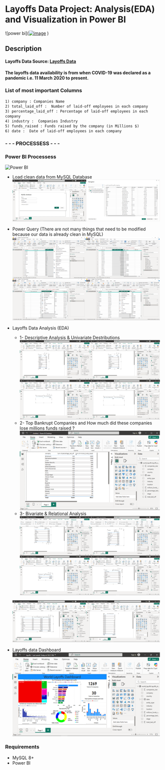 # Layoffs Data Project: Analysis(EDA) and Visualization in Power BI

![power bi]([<img width="612" height="800" alt="image" src="https://github.com/user-attachments/assets/b70240f9-9de4-4ea0-a8fe-f5a303c98a41" />](https://media.istockphoto.com/id/1488294044/photo/businessman-works-on-laptop-showing-business-analytics-dashboard-with-charts-metrics-and-kpi.jpg?s=612x612&w=0&k=20&c=AcxzQAe1LY4lGp0C6EQ6reI7ZkFC2ftS09yw_3BVkpk=)
)

## Description

#### Layoffs Data Source: [Layoffs Data](https://www.kaggle.com/datasets/swaptr/layoffs-2022)
#### The layoffs data availability is from when COVID-19 was declared as a pandemic i.e. 11 March 2020 to present.


### List of most important Columns

```
1) company : Companies Name
2) total_laid_off :  Number of laid-off employees in each company
3) percentage_laid_off : Percentage of laid-off employees in each company
4) industry :  Companies Industry
5) funds_raised : Funds raised by the company (in Millions $)
6) date :  Date of laid-off employees in each company
```

### - - - PROCESSESS  - - -

### Power BI Processess
![Power BI](https://img.icons8.com/?size=200&id=3sGOUDo9nJ4k&format=png&color=000000)
* Load clean data from MySQL Database
![image](Images/01.png)
* Power Query (There are not many things that need to be modified because our data is already clean in MySQL)
![image](Images/02.png)
* Layoffs Data Analysis (EDA)
  * 1- Descriptive Analysis & Univariate Destributions
  ![image](Images/03.png)
  * 2- Top Bankrupt Companies and How much did these companies lose millions funds raised ?
  ![image](Images/04.png)
  * 3- Bivariate & Relational Analysis
  ![image](Images/05.png)

  ![image](Images/06.png)
* Layoffs data Dashboard
![image](Images/Dashboard.png)

### Requirements
* MySQL 8+
* Power BI
